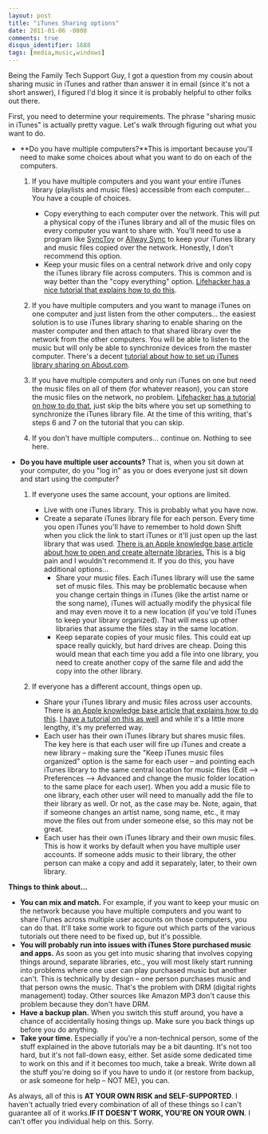 ```yaml
---
layout: post
title: "iTunes Sharing options"
date: 2011-01-06 -0800
comments: true
disqus_identifier: 1688
tags: [media,music,windows]
---
```

Being the Family Tech Support Guy, I got a question from my cousin about
sharing music in iTunes and rather than answer it in email (since it's
not a short answer), I figured I'd blog it since it is probably helpful
to other folks out there.

First, you need to determine your requirements. The phrase "sharing
music in iTunes" is actually pretty vague. Let's walk through figuring
out what you want to do.

- **Do you have multiple computers?**This is important because you'll
    need to make some choices about what you want to do on each of the
    computers.
    1. If you have multiple computers and you want your entire iTunes
        library (playlists and music files) accessible from each
        computer... You have a couple of choices.
        - Copy everything to each computer over the network. This will
            put a physical copy of the iTunes library and all of the
            music files on every computer you want to share with. You'll
            need to use a program like
            [SyncToy](http://www.microsoft.com/downloads/en/details.aspx?familyid=C26EFA36-98E0-4EE9-A7C5-98D0592D8C52&displaylang=en)
            or [Allway Sync](http://allwaysync.com/) to keep your iTunes
            library and music files copied over the network. Honestly, I
            don't recommend this option.
        - Keep your music files on a central network drive and only
            copy the iTunes library file across computers. This is
            common and is way better than the "copy everything" option.
            [Lifehacker has a nice tutorial that explains how to do
            this](http://lifehacker.com/230605/hack-attack-share-your-itunes-music-library-over-your-home-network).

    2. If you have multiple computers and you want to manage iTunes on
        one computer and just listen from the other computers... the
        easiest solution is to use iTunes library sharing to enable
        sharing on the master computer and then attach to that shared
        library over the network from the other computers. You will be
        able to listen to the music but will only be able to synchronize
        devices from the master computer. There's a decent [tutorial
        about how to set up iTunes library sharing on
        About.com](http://ipod.about.com/od/itunesbasics/ss/itunes_sharing.htm).
    3. If you have multiple computers and only run iTunes on one but
        need the music files on all of them (for whatever reason), you
        can store the music files on the network, no problem.
        [Lifehacker has a tutorial on how to do
        that](http://lifehacker.com/230605/hack-attack-share-your-itunes-music-library-over-your-home-network),
        just skip the bits where you set up something to synchronize the
        iTunes library file. At the time of this writing, that's steps 6
        and 7 on the tutorial that you can skip.
    4. If you don't have multiple computers... continue on. Nothing to
        see here.

- **Do you have multiple user accounts?** That is, when you sit down
    at your computer, do you "log in" as you or does everyone just sit
    down and start using the computer?
    1. If everyone uses the same account, your options are limited.
        - Live with one iTunes library. This is probably what you have
            now.
        - Create a separate iTunes library file for each person. Every
            time you open iTunes you'll have to remember to hold down
            Shift when you click the link to start iTunes or it'll just
            open up the last library that was used. [There is an Apple
            knowledge base article about how to open and create
            alternate libraries.](http://support.apple.com/kb/HT1589)
            This is a big pain and I wouldn't recommend it. If you do
            this, you have additional options...
            - Share your music files. Each iTunes library will use the
                same set of music files. This may be problematic because
                when you change certain things in iTunes (like the
                artist name or the song name), iTunes will actually
                modify the physical file and may even move it to a new
                location (if you've told iTunes to keep your library
                organized). That will mess up other libraries that
                assume the files stay in the same location.
            - Keep separate copies of your music files. This could eat
                up space really quickly, but hard drives are cheap.
                Doing this would mean that each time you add a file into
                one library, you need to create another copy of the same
                file and add the copy into the other library.

    2. If everyone has a different account, things open up.
        - Share your iTunes library and music files across user
            accounts. There is [an Apple knowledge base article that
            explains how to do
            this](http://support.apple.com/kb/ht1203). [I have a
            tutorial on this as
            well](/archive/2005/04/10/multi-user-itunes.aspx) and while
            it's a little more lengthy, it's my preferred way.
        - Each user has their own iTunes library but shares music
            files. The key here is that each user will fire up iTunes
            and create a new library – making sure the "Keep iTunes
            music files organized" option is the same for each user –
            and pointing each iTunes library to the same central
            location for music files (Edit –\> Preferences –\> Advanced
            and change the music folder location to the same place for
            each user). When you add a music file to one library, each
            other user will need to manually add the file to their
            library as well. Or not, as the case may be. Note, again,
            that if someone changes an artist name, song name, etc., it
            may move the files out from under someone else, so this may
            not be great.
        - Each user has their own iTunes library and their own music
            files. This is how it works by default when you have
            multiple user accounts. If someone adds music to their
            library, the other person can make a copy and add it
            separately, later, to their own library.

**Things to think about...**

- **You can mix and match.** For example, if you want to keep your
    music on the network because you have multiple computers and you
    want to share iTunes across multiple user accounts on those
    computers, you can do that. It'll take some work to figure out which
    parts of the various tutorials out there need to be fixed up, but
    it's possible.
- **You will probably run into issues with iTunes Store purchased
    music and apps.** As soon as you get into music sharing that
    involves copying things around, separate libraries, etc., you will
    most likely start running into problems where one user can play
    purchased music but another can't. This is technically by design –
    one person purchases music and that person owns the music. That's
    the problem with DRM (digital rights management) today. Other
    sources like Amazon MP3 don't cause this problem because they don't
    have DRM.
- **Have a backup plan.** When you switch this stuff around, you have
    a chance of accidentally hosing things up. Make sure you back things
    up before you do anything.
- **Take your time.** Especially if you're a non-technical person,
    some of the stuff explained in the above tutorials may be a bit
    daunting. It's not too hard, but it's not fall-down easy, either.
    Set aside some dedicated time to work on this and if it becomes too
    much, take a break. Write down all the stuff you're doing so if you
    have to undo it (or restore from backup, or ask someone for help –
    NOT ME), you can.

As always, all of this is **AT YOUR OWN RISK and SELF-SUPPORTED**. I
haven't actually tried every combination of all of these things so I
can't guarantee all of it works.**IF IT DOESN'T WORK, YOU'RE ON YOUR
OWN**. I can't offer you individual help on this. Sorry.
